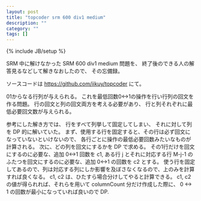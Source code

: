 ```yaml
---
layout: post
title: "topcoder srm 600 div1 medium"
description: ""
category: ""
tags: []
---
```

{% include JB/setup %}

SRM 中に解けなかった SRM 600 div1 medium 問題を、
終了後のできる人の解答見るなどして解きなおしたので、
その忘備録。

ソースコードは https://github.com/iikuy/topcoder にて。

01からなる行列が与えられる。
これを最低回数0<->1の操作を行い行列の回文を作る問題。
行の回文と列の回文両方を考える必要があり、
行と列それぞれに最低必要回文数が与えられる。

参考にした解き方では、 行をすべて列挙して固定してしまい、
それに対して列を DP 的に解いていた。
まず、使用する行を固定すると、その行は必ず回文になっていないといけないので、
各行ごとに操作の最低必要回数みたいなものが計算される。
次に、どの列を回文にするかを DP で求める。
その1行だけを回文にするのに必要な、追加 0<->1 回数を c1,
ある行 j とそれに対応する行 M-j-1 のふたつを回文にするのに必要な、追加 0<->1 の回数を c2 とする。
使う行を固定してあるので、列は対応する列にしか影響を及ぼさなくなるので、上のみを計算すれば良くなる。
c1, c2 は、ひたすら場合分けしてやると計算できる。
c1, c2 の値が得られれば、それらを用いて columnCount 分だけ作成した際に、 0 <-> 1 の回数が最小になっていれば良いので DP.



